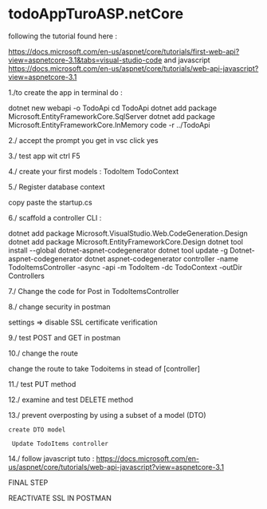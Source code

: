 # todoAppTuroASP.netCore

following the tutorial found here : 

https://docs.microsoft.com/en-us/aspnet/core/tutorials/first-web-api?view=aspnetcore-3.1&tabs=visual-studio-code
and javascript 
https://docs.microsoft.com/en-us/aspnet/core/tutorials/web-api-javascript?view=aspnetcore-3.1

1./to create the app in terminal do : 

dotnet new webapi -o TodoApi
cd TodoApi
dotnet add package Microsoft.EntityFrameworkCore.SqlServer
dotnet add package Microsoft.EntityFrameworkCore.InMemory
code -r ../TodoApi

2./ accept the  prompt you get in vsc
click yes

3./ test app wit ctrl F5

4./ create your first models :
 TodoItem
 TodoContext

5./ Register database context
 
 copy paste the startup.cs

6./ scaffold a controller CLI : 

dotnet add package Microsoft.VisualStudio.Web.CodeGeneration.Design
dotnet add package Microsoft.EntityFrameworkCore.Design
dotnet tool install --global dotnet-aspnet-codegenerator
dotnet tool update -g Dotnet-aspnet-codegenerator
dotnet aspnet-codegenerator controller -name TodoItemsController -async -api -m TodoItem -dc TodoContext -outDir Controllers

7./ Change the code for Post in TodoItemsController

8./ change security in postman 

settings => disable SSL certificate verification

9./ test POST and GET in postman

10./ change the route 

change the route to take  Todoitems  in stead of [controller]

11./ test PUT method

12./ examine and test DELETE method

13./ prevent overposting by using a subset of a model (DTO)

    create DTO model

     Update TodoItems controller

14./ follow javascript tuto : 
https://docs.microsoft.com/en-us/aspnet/core/tutorials/web-api-javascript?view=aspnetcore-3.1




FINAL STEP 

REACTIVATE SSL IN POSTMAN
